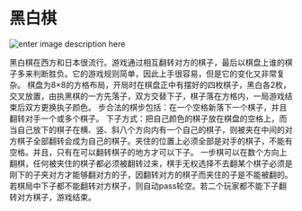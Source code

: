 # 黑白棋

![enter image description here](https://raw.githubusercontent.com/studentcarl/Res/master/chess.png)


黑白棋在西方和日本很流行。游戏通过相互翻转对方的棋子，最后以棋盘上谁的棋子多来判断胜负。它的游戏规则简单，因此上手很容易，但是它的变化又非常复杂。
棋盘为8×8的方格布局，开局时在棋盘正中有摆好的四枚棋子，黑白各2枚，交叉放置，由执黑棋的一方先落子，双方交替下子，棋子落在方格内，一局游戏结束后双方更换执子颜色。
步合法的棋步包括：在一个空格新落下一个棋子，并且翻转对手一个或多个棋子。
下子方式：把自己颜色的棋子放在棋盘的空格上，而当自己放下的棋子在横、竖、斜八个方向内有一个自己的棋子，则被夹在中间的对方棋子全部翻转会成为自己的棋子。夹住的位置上必须全部是对手的棋子，不能有空格。并且，只有在可以翻转棋子的地方才可以下子。
一步棋可以在数个方向上翻棋，任何被夹住的棋子都必须被翻转过来，棋手无权选择不去翻某个棋子必须是刚下的子夹对方才能够翻对方的子，因翻转对方的棋子而夹住的子是不能被翻的。
若棋局中下子都不能翻转对方棋子，则自动pass轮空。若二个玩家都不能下子翻转对方棋子，游戏结束。
